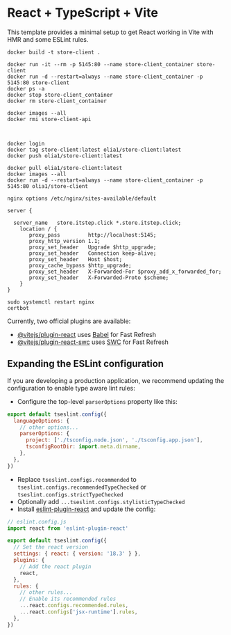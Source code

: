# React + TypeScript + Vite

This template provides a minimal setup to get React working in Vite with HMR and some ESLint rules.

```
docker build -t store-client .

docker run -it --rm -p 5145:80 --name store-client_container store-client
docker run -d --restart=always --name store-client_container -p 5145:80 store-client
docker ps -a
docker stop store-client_container
docker rm store-client_container

docker images --all
docker rmi store-client-api


 
docker login
docker tag store-client:latest olia1/store-client:latest
docker push olia1/store-client:latest

docker pull olia1/store-client:latest
docker images --all
docker run -d --restart=always --name store-client_container -p 5145:80 olia1/store-client
```


```
nginx options /etc/nginx/sites-available/default

server {

  server_name   store.itstep.click *.store.itstep.click;
    location / {
       proxy_pass         http://localhost:5145;
       proxy_http_version 1.1;
       proxy_set_header   Upgrade $http_upgrade;
       proxy_set_header   Connection keep-alive;
       proxy_set_header   Host $host;
       proxy_cache_bypass $http_upgrade;
       proxy_set_header   X-Forwarded-For $proxy_add_x_forwarded_for;
       proxy_set_header   X-Forwarded-Proto $scheme;
    }
}

sudo systemctl restart nginx
certbot
```


Currently, two official plugins are available:

- [@vitejs/plugin-react](https://github.com/vitejs/vite-plugin-react/blob/main/packages/plugin-react/README.md) uses [Babel](https://babeljs.io/) for Fast Refresh
- [@vitejs/plugin-react-swc](https://github.com/vitejs/vite-plugin-react-swc) uses [SWC](https://swc.rs/) for Fast Refresh

## Expanding the ESLint configuration

If you are developing a production application, we recommend updating the configuration to enable type aware lint rules:

- Configure the top-level `parserOptions` property like this:

```js
export default tseslint.config({
  languageOptions: {
    // other options...
    parserOptions: {
      project: ['./tsconfig.node.json', './tsconfig.app.json'],
      tsconfigRootDir: import.meta.dirname,
    },
  },
})
```

- Replace `tseslint.configs.recommended` to `tseslint.configs.recommendedTypeChecked` or `tseslint.configs.strictTypeChecked`
- Optionally add `...tseslint.configs.stylisticTypeChecked`
- Install [eslint-plugin-react](https://github.com/jsx-eslint/eslint-plugin-react) and update the config:

```js
// eslint.config.js
import react from 'eslint-plugin-react'

export default tseslint.config({
  // Set the react version
  settings: { react: { version: '18.3' } },
  plugins: {
    // Add the react plugin
    react,
  },
  rules: {
    // other rules...
    // Enable its recommended rules
    ...react.configs.recommended.rules,
    ...react.configs['jsx-runtime'].rules,
  },
})
```
